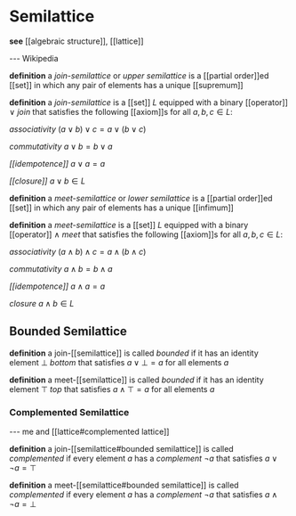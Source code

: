 # Semilattice

**see** [[algebraic structure]], [[lattice]]

--- Wikipedia

**definition** a _join-semilattice_ or _upper semilattice_ is a [[partial order]]ed [[set]] in which any pair of elements has a unique [[supremum]]

**definition** a _join-semilattice_ is a [[set]] $L$ equipped with a binary [[operator]] $\vee$ _join_ that satisfies the following [[axiom]]s for all $a, b, c \in L$:

_associativity_ $(a \vee b) \vee c = a \vee (b \vee c)$

_commutativity_ $a \vee b = b \vee a$

_[[idempotence]]_ $a \vee a = a$

_[[closure]]_ $a \vee b \in L$

**definition** a _meet-semilattice_ or _lower semilattice_ is a [[partial order]]ed [[set]] in which any pair of elements has a unique [[infimum]]

**definition** a _meet-semilattice_ is a [[set]] $L$ equipped with a binary [[operator]] $\wedge$ _meet_ that satisfies the following [[axiom]]s for all $a, b, c \in L$:

_associativity_ $(a \wedge b) \wedge c = a \wedge (b \wedge c)$

_commutativity_ $a \wedge b = b \wedge a$

_[[idempotence]]_ $a \wedge a = a$

_closure_ $a \wedge b \in L$

## Bounded Semilattice

**definition** a join-[[semilattice]] is called _bounded_ if it has an identity element $\bot$ _bottom_ that satisfies $a \vee \bot = a$ for all elements $a$

**definition** a meet-[[semilattice]] is called _bounded_ if it has an identity element $\top$ _top_ that satisfies $a \wedge \top = a$ for all elements $a$

### Complemented Semilattice

--- me and [[lattice#complemented lattice]]

**definition** a join-[[semilattice#bounded semilattice]] is called _complemented_ if every element $a$ has a _complement_ $\neg a$ that satisfies $a \vee \neg a = \top$

**definition** a meet-[[semilattice#bounded semilattice]] is called _complemented_ if every element $a$ has a _complement_ $\neg a$ that satisfies $a \wedge \neg a = \bot$
